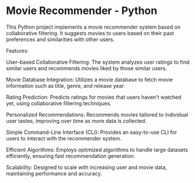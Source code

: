 # Movie Recommender - Python

This Python project implements a movie recommender system based on collaborative filtering. It suggests movies to users based on their past preferences and similarities with other users.

Features:

User-based Collaborative Filtering: The system analyzes user ratings to find similar users and recommends movies liked by those similar users.

Movie Database Integration: Utilizes a movie database to fetch movie information such as title, genre, and release year.

Rating Prediction: Predicts ratings for movies that users haven't watched yet, using collaborative filtering techniques.

Personalized Recommendations: Recommends movies tailored to individual user tastes, improving over time as more data is collected.

Simple Command-Line Interface (CLI): Provides an easy-to-use CLI for users to interact with the recommender system.

Efficient Algorithms: Employs optimized algorithms to handle large datasets efficiently, ensuring fast recommendation generation.

Scalability: Designed to scale with increasing user and movie data, maintaining performance and accuracy.
